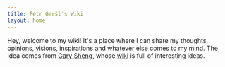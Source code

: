 ```yaml
---
title: Petr Geršl's Wiki
layout: home
---
```

Hey, welcome to my wiki! It's a place where I can share my thoughts, opinions, visions, inspirations and whatever else comes to my mind. The idea comes from [Gary Sheng](https://garysheng.com/), whose [wiki](https://wiki.garysheng.com/) is full of interesting ideas.